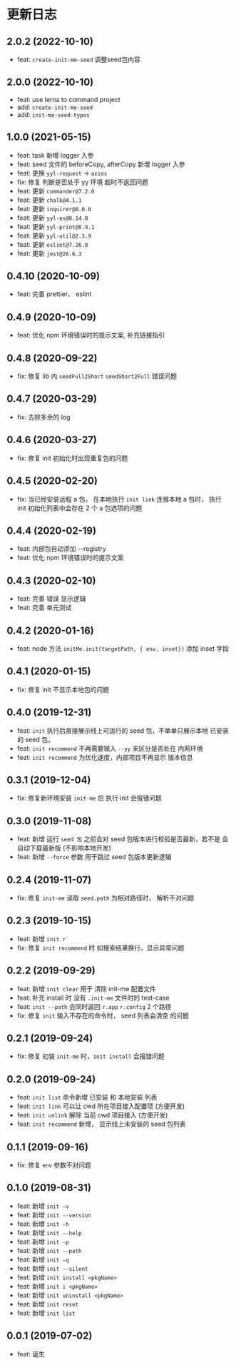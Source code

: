 # 更新日志
## 2.0.2 (2022-10-10)
- feat: `create-init-me-seed` 调整seed包内容
## 2.0.0 (2022-10-10)
- feat: use lerna to command project
- add: `create-init-me-seed`
- add: `init-me-seed-types`

## 1.0.0 (2021-05-15)

- feat: task 新增 logger 入参
- feat: seed 文件的 beforeCopy, afterCopy 新增 logger 入参
- feat: 更换 `yyl-request` -> `axios`
- fix: 修复 判断是否处于 yy 环境 超时不返回问题
- feat: 更新 `commander@7.2.0`
- feat: 更新 `chalk@4.1.1`
- feat: 更新 `inquirer@8.0.0`
- feat: 更新 `yyl-os@0.14.0`
- feat: 更新 `yyl-print@0.9.1`
- feat: 更新 `yyl-util@2.3.9`
- feat: 更新 `eslint@7.26.0`
- feat: 更新 `jest@26.6.3`

## 0.4.10 (2020-10-09)

- feat: 完善 prettier、 eslint

## 0.4.9 (2020-10-09)

- feat: 优化 npm 环境错误时的提示文案, 补充链接指引

## 0.4.8 (2020-09-22)

- fix: 修复 lib 内 `seedFull2Short` `seedShort2Full` 错误问题

## 0.4.7 (2020-03-29)

- fix: 去除多余的 log

## 0.4.6 (2020-03-27)

- fix: 修复 init 初始化时出现重复包的问题

## 0.4.5 (2020-02-20)

- fix: 当已经安装远程 a 包， 在本地执行 `init link` 连接本地 a 包时， 执行 init 初始化列表中会存在 2 个 a 包选项的问题

## 0.4.4 (2020-02-19)

- feat: 内部包自动添加 --registry
- feat: 优化 npm 环境错误时的提示文案

## 0.4.3 (2020-02-10)

- feat: 完善 错误 显示逻辑
- feat: 完善 单元测试

## 0.4.2 (2020-01-16)

- feat: node 方法 `initMe.init(targetPath, { env, inset})` 添加 inset 字段

## 0.4.1 (2020-01-15)

- fix: 修复 init 不显示本地包的问题

## 0.4.0 (2019-12-31)

- feat: `init` 执行后直接展示线上可运行的 seed 包，不单单只展示本地 已安装的 seed 包。
- feat: `init recommend` 不再需要输入 `--yy` 来区分是否处在 内网环境
- feat: `init recommend` 为优化速度，内部项目不再显示 版本信息

## 0.3.1 (2019-12-04)

- fix: 修复新环境安装 `init-me` 后 执行 init 会报错问题

## 0.3.0 (2019-11-08)

- feat: 新增 运行 `seed 包` 之前会对 seed 包版本进行校验是否最新，若不是 会自动下载最新版 (不影响本地开发)
- feat: 新增 `--force` 参数 用于跳过 seed 包版本更新逻辑

## 0.2.4 (2019-11-07)

- fix: 修复 `init-me` 读取 `seed.path` 为相对路径时， 解析不对问题

## 0.2.3 (2019-10-15)

- feat: 新增 `init r`
- fix: 修复 `init recommend` 时 如搜索结果换行，显示异常问题

## 0.2.2 (2019-09-29)

- feat: 新增 `init clear` 用于 清除 init-me 配置文件
- feat: 补充 install 时 没有 `.init-me` 文件时的 test-case
- feat: `init --path` 会同时返回 `r.app` `r.config` 2 个路径
- fix: 修复 `init` 输入不存在的命令时， seed 列表会清空 的问题

## 0.2.1 (2019-09-24)

- fix: 修复 初装 `init-me` 时，`init install` 会报错问题

## 0.2.0 (2019-09-24)

- feat: `init list` 命令新增 已安装 和 本地安装 列表
- feat: `init link` 可以让 cwd 所在项目接入配置项 (方便开发)
- feat: `init unlink` 解除 当前 cwd 项目接入 (方便开发)
- feat: `init recommend` 新增， 显示线上未安装的 seed 包列表

## 0.1.1 (2019-09-16)

- fix: 修复 `env` 参数不对问题

## 0.1.0 (2019-08-31)

- feat: 新增 `init -v`
- feat: 新增 `init --version`
- feat: 新增 `init -h`
- feat: 新增 `init --help`
- feat: 新增 `init -p`
- feat: 新增 `init --path`
- feat: 新增 `init -q`
- feat: 新增 `init --silent`
- feat: 新增 `init install <pkgName>`
- feat: 新增 `init i <pkgName>`
- feat: 新增 `init uninstall <pkgName>`
- feat: 新增 `init reset`
- feat: 新增 `init list`

## 0.0.1 (2019-07-02)

- feat: 诞生
